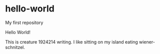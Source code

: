 # hello-world
My first repository

Hello World!

This is creature 1924214 writing. I like sitting on my island eating wiener-schnitzel.


